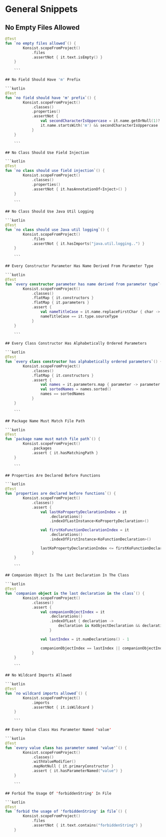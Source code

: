 #  General Snippets

## No Empty Files Allowed

```kotlin
@Test
fun `no empty files allowed`() {
        Konsist.scopeFromProject()
            .files
            .assertNot { it.text.isEmpty() }
    }

    ```

## No Field Should Have 'm' Prefix

```kotlin
@Test
fun `no field should have 'm' prefix`() {
        Konsist.scopeFromProject()
            .classes()
            .properties()
            .assertNot {
                val secondCharacterIsUppercase = it.name.getOrNull(1)?.isUpperCase() ?: false
                it.name.startsWith('m') && secondCharacterIsUppercase
            }
    }

    ```

## No Class Should Use Field Injection

```kotlin
@Test
fun `no class should use field injection`() {
        Konsist.scopeFromProject()
            .classes()
            .properties()
            .assertNot { it.hasAnnotationOf<Inject>() }
    }

    ```

## No Class Should Use Java Util Logging

```kotlin
@Test
fun `no class should use Java util logging`() {
        Konsist.scopeFromProject()
            .files
            .assertNot { it.hasImports("java.util.logging..") }
    }

    ```

## Every Constructor Parameter Has Name Derived From Parameter Type

```kotlin
@Test
fun `every constructor parameter has name derived from parameter type`() {
        Konsist.scopeFromProject()
            .classes()
            .flatMap { it.constructors }
            .flatMap { it.parameters }
            .assert {
                val nameTitleCase = it.name.replaceFirstChar { char -> char.titlecase(Locale.getDefault()) }
                nameTitleCase == it.type.sourceType
            }
    }

    ```

## Every Class Constructor Has Alphabetically Ordered Parameters

```kotlin
@Test
fun `every class constructor has alphabetically ordered parameters`() {
        Konsist.scopeFromProject()
            .classes()
            .flatMap { it.constructors }
            .assert {
                val names = it.parameters.map { parameter -> parameter.name }
                val sortedNames = names.sorted()
                names == sortedNames
            }
    }

    ```

## Package Name Must Match File Path

```kotlin
@Test
fun `package name must match file path`() {
        Konsist.scopeFromProject()
            .packages
            .assert { it.hasMatchingPath }
    }

    ```

## Properties Are Declared Before Functions

```kotlin
@Test
fun `properties are declared before functions`() {
        Konsist.scopeFromProject()
            .classes()
            .assert {
                val lastKoPropertyDeclarationIndex = it
                    .declarations()
                    .indexOfLastInstance<KoPropertyDeclaration>()

                val firstKoFunctionDeclarationIndex = it
                    .declarations()
                    .indexOfFirstInstance<KoFunctionDeclaration>()

                lastKoPropertyDeclarationIndex <= firstKoFunctionDeclarationIndex
            }
    }

    ```

## Companion Object Is The Last Declaration In The Class

```kotlin
@Test
fun `companion object is the last declaration in the class`() {
        Konsist.scopeFromProject()
            .classes()
            .assert {
                val companionObjectIndex = it
                    .declarations()
                    .indexOfLast { declaration ->
                        declaration is KoObjectDeclaration && declaration.hasModifiers(KoModifier.COMPANION)
                    }

                val lastIndex = it.numDeclarations() - 1

                companionObjectIndex == lastIndex || companionObjectIndex == -1
            }
    }

    ```

## No Wildcard Imports Allowed

```kotlin
@Test
fun `no wildcard imports allowed`() {
        Konsist.scopeFromProject()
            .imports
            .assertNot { it.isWildcard }
    }

    ```

## Every Value Class Has Parameter Named 'value'

```kotlin
@Test
fun `every value class has parameter named 'value'`() {
        Konsist.scopeFromProject()
            .classes()
            .withValueModifier()
            .mapNotNull { it.primaryConstructor }
            .assert { it.hasParameterNamed("value") }
    }

    ```

## Forbid The Usage Of 'forbiddenString' In File

```kotlin
@Test
fun `forbid the usage of 'forbiddenString' in file`() {
        Konsist.scopeFromProject()
            .files
            .assertNot { it.text.contains("forbiddenString") }
    }
```

